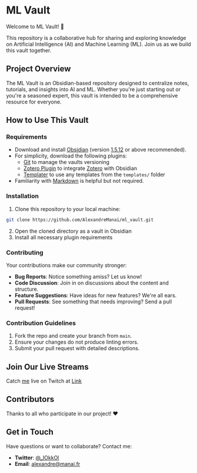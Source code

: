 # ML Vault

Welcome to ML Vault! 🤗

This repository is a collaborative hub for sharing and exploring knowledge on Artificial Intelligence (AI) and Machine Learning (ML). Join us as we build this vault together.

## Project Overview

The ML Vault is an Obsidian-based repository designed to centralize notes, tutorials, and insights into AI and ML. Whether you're just starting out or you're a seasoned expert, this vault is intended to be a comprehensive resource for everyone. 
## How to Use This Vault
### Requirements
- Download and install [Obsidian](https://obsidian.md/download) (version [1.5.12](https://obsidian.md/changelog/2024-03-31-desktop-v1.5.12/) or above recommended). 
- For simplicity, download the following plugins:
	-  [Git](https://github.com/denolehov/obsidian-git) to manage the vaults versioning
	- [Zotero Plugin](https://github.com/mgmeyers/obsidian-zotero-integration) to integrate [Zotero](https://www.zotero.org/) with Obsidian
	- [Templater](https://github.com/SilentVoid13/Templater) to use any templates from the `templates/` folder
- Familiarity with [Markdown](https://www.markdownguide.org/) is helpful but not required.
### Installation 
1. Clone this repository to your local machine: 
```bash
git clone https://github.com/AlexandreManai/ml_vault.git
```
2. Open the cloned directory as a vault in Obsidian
3. Install all necessary plugin requirements

### Contributing
Your contributions make our community stronger:
- **Bug Reports**: Notice something amiss? Let us know!
- **Code Discussion**: Join in on discussions about the content and structure.
- **Feature Suggestions**: Have ideas for new features? We're all ears.
- **Pull Requests**: See something that needs improving? Send a pull request!

### Contribution Guidelines
1. Fork the repo and create your branch from `main`.
2. Ensure your changes do not produce linting errors.
3. Submit your pull request with detailed descriptions.

## Join Our Live Streams

Catch [me](https://github.com/AlexandreManai) live on Twitch at [Link](https://www.twitch.tv/okkolearns)

## Contributors

Thanks to all who participate in our project! ❤️

## Get in Touch

Have questions or want to collaborate? Contact me:

- **Twitter**: [@_IOkkOl](https://twitter.com/_IOkkOl)
- **Email**: alexandre@manai.fr



